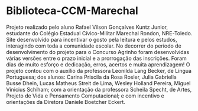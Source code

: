 # Biblioteca-CCM-Marechal
Projeto realizado pelo aluno Rafael Vilson Gonçalves Kuntz Junior, estudante do Colégio Estadual Cívico-Militar Marechal Rondon, NRE-Toledo. Site desenvolvido para incentivar o gosto pela leitura e pelos estudos, interagindo com toda a comunidade escolar. No decorrer do período de desenvolvimento do projeto para o Concurso Agrinho foram desenvolvidas várias versões entre o prazo inicial e a prorrogação das inscrições. Foram dias de muito esforço e dedicação, erros, acertos e muita aprendizagem! O projeto contou com o auxílio da professora Leonilda Lang Becker, de Língua Portuguesa; dos alunos: Carina Priscila da Rosa Rosler, Julia Gabriella Busse Dhein, Lucas Matheus Streit de Lima, Wesley Holland Pereira, Miguel Vinicius Schiham; com a orientação da professora Scheila Specht, de Artes, Projeto de Vida e Pensamento Computacional; e com incentivo e orientações da Diretora Daniele Boetcher Eckert.
